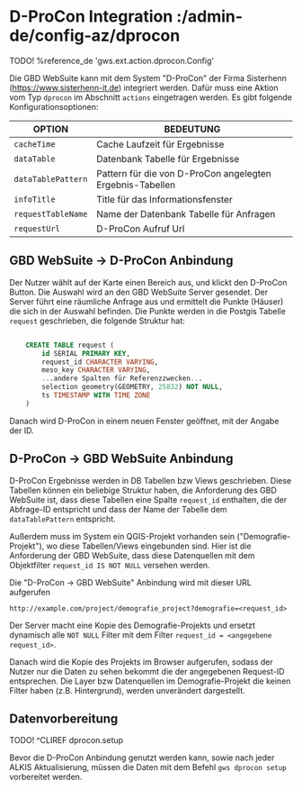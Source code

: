 # D-ProCon Integration :/admin-de/config-az/dprocon

TODO! %reference_de 'gws.ext.action.dprocon.Config'

Die GBD WebSuite kann mit dem System "D-ProCon" der Firma Sisterhenn (https://www.sisterhenn-it.de) integriert werden. Dafür muss eine Aktion vom Typ ``dprocon`` im Abschnitt ``actions`` eingetragen werden. Es gibt folgende Konfigurationsoptionen:

| OPTION | BEDEUTUNG |
|---|---|
| ``cacheTime`` | Cache Laufzeit für Ergebnisse |
| ``dataTable`` | Datenbank Tabelle für Ergebnisse |
| ``dataTablePattern`` | Pattern für die von D-ProCon angelegten Ergebnis-Tabellen |
| ``infoTitle`` | Title für das Informationsfenster |
| ``requestTableName`` | Name der Datenbank Tabelle für Anfragen |
| ``requestUrl`` | D-ProCon Aufruf Url |


## GBD WebSuite -> D-ProCon Anbindung

Der Nutzer wählt auf der Karte einen Bereich aus, und klickt den D-ProCon Button. Die Auswahl wird an den GBD WebSuite Server gesendet. Der Server führt eine räumliche Anfrage aus und ermittelt die Punkte (Häuser) die sich in der Auswahl befinden. Die Punkte werden in die Postgis Tabelle ``request`` geschrieben, die folgende Struktur hat:

```sql

    CREATE TABLE request (
        id SERIAL PRIMARY KEY,
        request_id CHARACTER VARYING,
        meso_key CHARACTER VARYING,
        ...andere Spalten für Referenzzwecken...
        selection geometry(GEOMETRY, 25832) NOT NULL,
        ts TIMESTAMP WITH TIME ZONE
    )
```

Danach wird D-ProCon in einem neuen Fenster geöffnet, mit der Angabe der ID.

## D-ProCon -> GBD WebSuite Anbindung

D-ProCon Ergebnisse werden in DB Tabellen bzw Views geschrieben. Diese Tabellen können ein beliebige Struktur haben, die Anforderung des GBD WebSuite ist, dass diese Tabellen eine Spalte ``request_id`` enthalten, die der Abfrage-ID entspricht und dass der Name der Tabelle dem ``dataTablePattern`` entspricht.

Außerdem muss im System ein QGIS-Projekt vorhanden sein ("Demografie-Projekt"), wo diese Tabellen/Views eingebunden sind. Hier ist die Anforderung der GBD WebSuite, dass diese Datenquellen mit dem Objektfilter ``request_id IS NOT NULL`` versehen werden.

Die "D-ProCon -> GBD WebSuite" Anbindung wird mit dieser URL aufgerufen

    http://example.com/project/demografie_project?demografie=<request_id>

Der Server macht eine Kopie des Demografie-Projekts und ersetzt dynamisch alle ``NOT NULL`` Filter mit dem Filter ``request_id = <angegebene request_id>``.

Danach wird die Kopie des Projekts im Browser aufgerufen, sodass der Nutzer nur die Daten zu sehen bekommt die der angegebenen Request-ID entsprechen. Die Layer bzw Datenquellen im Demografie-Projekt die keinen Filter haben (z.B. Hintergrund), werden unverändert dargestellt.

## Datenvorbereitung

TODO! ^CLIREF dprocon.setup

Bevor die D-ProCon Anbindung genutzt werden kann, sowie nach jeder ALKIS Aktualisierung, müssen die Daten mit dem  Befehl ``gws dprocon setup`` vorbereitet werden.
